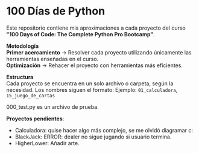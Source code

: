 # 100 Días de Python

Este repositorio contiene mis aproximaciones a cada proyecto del curso **"100 Days of Code: The Complete Python Pro Bootcamp"**.  

**Metodología**  
**Primer acercamiento** → Resolver cada proyecto utilizando únicamente las herramientas enseñadas en el curso.  
**Optimización** → Rehacer el proyecto con herramientas más eficientes.  

**Estructura**  
Cada proyecto se encuentra en un solo archivo o carpeta, según la necesidad. Los nombres siguen el formato: 
Ejemplo: `01_calculadora`, `15_juego_de_cartas`

000_test.py es un archivo de prueba.

**Proyectos pendientes**:
- Calculadora: quise hacer algo más complejo, se me olvidó diagramar c:
- BlackJack: ERROR: dealer no sigue jugando si usuario termina.
- HigherLower: Añadir arte.
